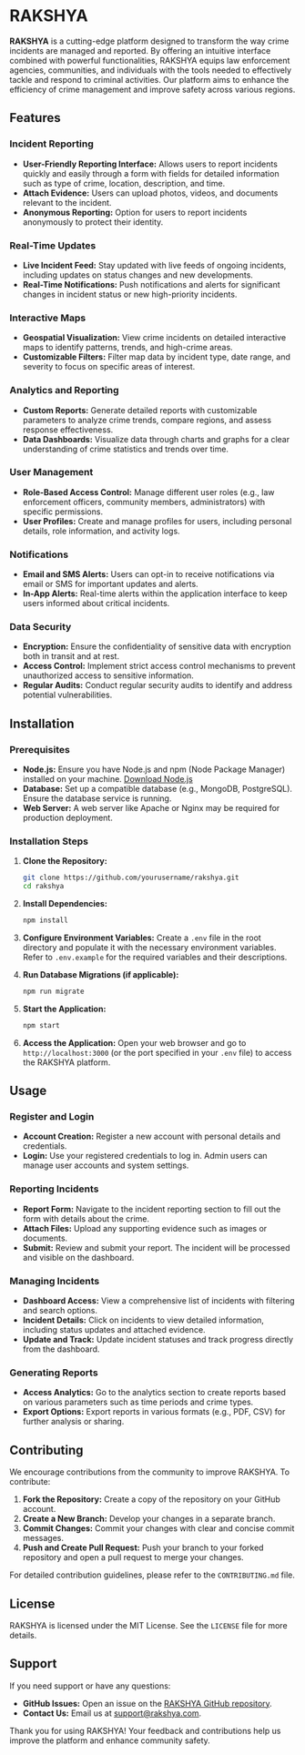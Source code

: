 # RAKSHYA

**RAKSHYA** is a cutting-edge platform designed to transform the way crime incidents are managed and reported. By offering an intuitive interface combined with powerful functionalities, RAKSHYA equips law enforcement agencies, communities, and individuals with the tools needed to effectively tackle and respond to criminal activities. Our platform aims to enhance the efficiency of crime management and improve safety across various regions.

## Features

### Incident Reporting
- **User-Friendly Reporting Interface:** Allows users to report incidents quickly and easily through a form with fields for detailed information such as type of crime, location, description, and time.
- **Attach Evidence:** Users can upload photos, videos, and documents relevant to the incident.
- **Anonymous Reporting:** Option for users to report incidents anonymously to protect their identity.

### Real-Time Updates
- **Live Incident Feed:** Stay updated with live feeds of ongoing incidents, including updates on status changes and new developments.
- **Real-Time Notifications:** Push notifications and alerts for significant changes in incident status or new high-priority incidents.

### Interactive Maps
- **Geospatial Visualization:** View crime incidents on detailed interactive maps to identify patterns, trends, and high-crime areas.
- **Customizable Filters:** Filter map data by incident type, date range, and severity to focus on specific areas of interest.

### Analytics and Reporting
- **Custom Reports:** Generate detailed reports with customizable parameters to analyze crime trends, compare regions, and assess response effectiveness.
- **Data Dashboards:** Visualize data through charts and graphs for a clear understanding of crime statistics and trends over time.

### User Management
- **Role-Based Access Control:** Manage different user roles (e.g., law enforcement officers, community members, administrators) with specific permissions.
- **User Profiles:** Create and manage profiles for users, including personal details, role information, and activity logs.

### Notifications
- **Email and SMS Alerts:** Users can opt-in to receive notifications via email or SMS for important updates and alerts.
- **In-App Alerts:** Real-time alerts within the application interface to keep users informed about critical incidents.

### Data Security
- **Encryption:** Ensure the confidentiality of sensitive data with encryption both in transit and at rest.
- **Access Control:** Implement strict access control mechanisms to prevent unauthorized access to sensitive information.
- **Regular Audits:** Conduct regular security audits to identify and address potential vulnerabilities.

## Installation

### Prerequisites

- **Node.js:** Ensure you have Node.js and npm (Node Package Manager) installed on your machine. [Download Node.js](https://nodejs.org/)
- **Database:** Set up a compatible database (e.g., MongoDB, PostgreSQL). Ensure the database service is running.
- **Web Server:** A web server like Apache or Nginx may be required for production deployment.

### Installation Steps

1. **Clone the Repository:**
   ```bash
   git clone https://github.com/yourusername/rakshya.git
   cd rakshya
   ```

2. **Install Dependencies:**
   ```bash
   npm install
   ```

3. **Configure Environment Variables:**
   Create a `.env` file in the root directory and populate it with the necessary environment variables. Refer to `.env.example` for the required variables and their descriptions.

4. **Run Database Migrations (if applicable):**
   ```bash
   npm run migrate
   ```

5. **Start the Application:**
   ```bash
   npm start
   ```

6. **Access the Application:**
   Open your web browser and go to `http://localhost:3000` (or the port specified in your `.env` file) to access the RAKSHYA platform.

## Usage

### Register and Login

- **Account Creation:** Register a new account with personal details and credentials.
- **Login:** Use your registered credentials to log in. Admin users can manage user accounts and system settings.

### Reporting Incidents

- **Report Form:** Navigate to the incident reporting section to fill out the form with details about the crime.
- **Attach Files:** Upload any supporting evidence such as images or documents.
- **Submit:** Review and submit your report. The incident will be processed and visible on the dashboard.

### Managing Incidents

- **Dashboard Access:** View a comprehensive list of incidents with filtering and search options.
- **Incident Details:** Click on incidents to view detailed information, including status updates and attached evidence.
- **Update and Track:** Update incident statuses and track progress directly from the dashboard.

### Generating Reports

- **Access Analytics:** Go to the analytics section to create reports based on various parameters such as time periods and crime types.
- **Export Options:** Export reports in various formats (e.g., PDF, CSV) for further analysis or sharing.

## Contributing

We encourage contributions from the community to improve RAKSHYA. To contribute:

1. **Fork the Repository:** Create a copy of the repository on your GitHub account.
2. **Create a New Branch:** Develop your changes in a separate branch.
3. **Commit Changes:** Commit your changes with clear and concise commit messages.
4. **Push and Create Pull Request:** Push your branch to your forked repository and open a pull request to merge your changes.

For detailed contribution guidelines, please refer to the `CONTRIBUTING.md` file.

## License

RAKSHYA is licensed under the MIT License. See the `LICENSE` file for more details.

## Support

If you need support or have any questions:

- **GitHub Issues:** Open an issue on the [RAKSHYA GitHub repository](https://github.com/yourusername/rakshya/issues).
- **Contact Us:** Email us at [support@rakshya.com](mailto:support@rakshya.com).

Thank you for using RAKSHYA! Your feedback and contributions help us improve the platform and enhance community safety.
